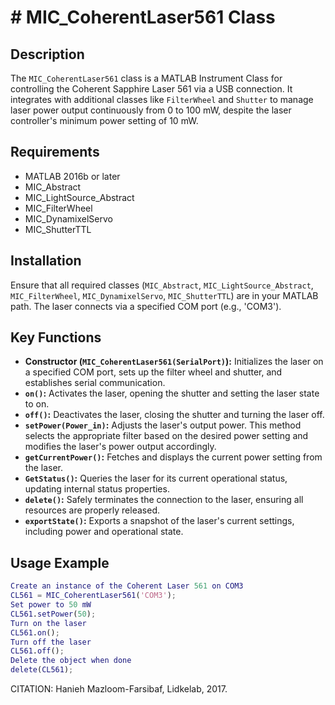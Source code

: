 # # MIC_CoherentLaser561 Class
## Description
The `MIC_CoherentLaser561` class is a MATLAB Instrument Class for controlling the Coherent Sapphire Laser 561 via a USB connection.
It integrates with additional classes like `FilterWheel` and `Shutter` to manage laser power output continuously
from 0 to 100 mW, despite the laser controller's minimum power setting of 10 mW.
## Requirements
- MATLAB 2016b or later
- MIC_Abstract
- MIC_LightSource_Abstract
- MIC_FilterWheel
- MIC_DynamixelServo
- MIC_ShutterTTL
## Installation
Ensure that all required classes (`MIC_Abstract`, `MIC_LightSource_Abstract`, `MIC_FilterWheel`, `MIC_DynamixelServo`,
`MIC_ShutterTTL`) are in your MATLAB path. The laser connects via a specified COM port (e.g., 'COM3').
## Key Functions
- **Constructor (`MIC_CoherentLaser561(SerialPort)`):** Initializes the laser on a specified COM port, sets up the filter wheel and shutter, and establishes serial communication.
- **`on()`:** Activates the laser, opening the shutter and setting the laser state to on.
- **`off()`:** Deactivates the laser, closing the shutter and turning the laser off.
- **`setPower(Power_in)`:** Adjusts the laser's output power. This method selects the appropriate filter based on the desired power setting and modifies the laser's power output accordingly.
- **`getCurrentPower()`:** Fetches and displays the current power setting from the laser.
- **`GetStatus()`:** Queries the laser for its current operational status, updating internal status properties.
- **`delete()`:** Safely terminates the connection to the laser, ensuring all resources are properly released.
- **`exportState()`:** Exports a snapshot of the laser's current settings, including power and operational state.
## Usage Example
```matlab
Create an instance of the Coherent Laser 561 on COM3
CL561 = MIC_CoherentLaser561('COM3');
Set power to 50 mW
CL561.setPower(50);
Turn on the laser
CL561.on();
Turn off the laser
CL561.off();
Delete the object when done
delete(CL561);
```
CITATION: Hanieh Mazloom-Farsibaf, Lidkelab, 2017.
